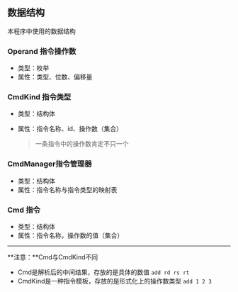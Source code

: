 ## 数据结构

本程序中使用的数据结构

### Operand 指令操作数

* 类型：枚举
* 属性：类型、位数、偏移量

### CmdKind 指令类型

* 类型：结构体

* 属性：指令名称、id、操作数（集合）

  > 一条指令中的操作数肯定不只一个

### CmdManager指令管理器

* 类型：结构体
* 属性：指令名称与指令类型的映射表

### Cmd 指令

* 类型：结构体
* 属性：指令名称，操作数的值（集合）

---

**注意：**Cmd与CmdKind不同

* Cmd是解析后的中间结果，存放的是具体的数值
  `add rd rs rt`
* CmdKind是一种指令模板，存放的是形式化上的操作数类型
  `add 1 2 3 `